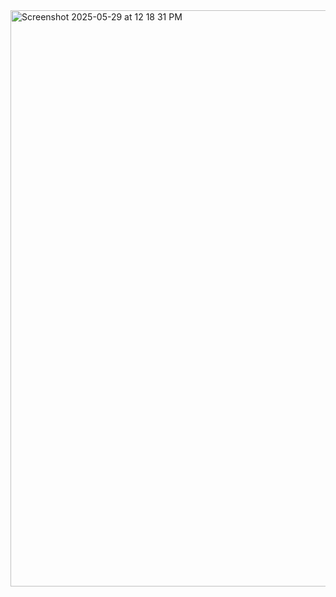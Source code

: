 <img width="922" alt="Screenshot 2025-05-29 at 12 18 31 PM" src="https://github.com/user-attachments/assets/79df5d92-5a9e-4466-b3dd-f6f84ce875f3" />
